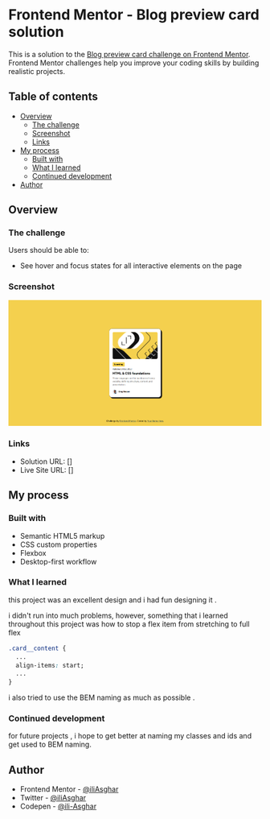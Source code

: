 # Frontend Mentor - Blog preview card solution

This is a solution to the [Blog preview card challenge on Frontend Mentor](https://www.frontendmentor.io/challenges/blog-preview-card-ckPaj01IcS). Frontend Mentor challenges help you improve your coding skills by building realistic projects. 

## Table of contents

- [Overview](#overview)
  - [The challenge](#the-challenge)
  - [Screenshot](#screenshot)
  - [Links](#links)
- [My process](#my-process)
  - [Built with](#built-with)
  - [What I learned](#what-i-learned)
  - [Continued development](#continued-development)
- [Author](#author)

## Overview

### The challenge

Users should be able to:

- See hover and focus states for all interactive elements on the page

### Screenshot

![Desktop-preview](./design/Screenshots/Desktop%20Preview.png)

### Links

- Solution URL: []
- Live Site URL: []

## My process

### Built with

- Semantic HTML5 markup
- CSS custom properties
- Flexbox
- Desktop-first workflow

### What I learned

this project was an excellent design and i had fun designing it .

i didn't run into much problems, however, something that i learned throughout this project was how to stop a flex item from stretching to full flex

```css
.card__content {
  ...
  align-items: start;
  ...
}
```

i also tried to use the BEM naming as much as possible .
### Continued development

for future projects , i hope to get better at naming my classes and ids and get used to BEM naming.

## Author

- Frontend Mentor - [@iliAsghar](https://www.frontendmentor.io/profile/iliAsghar)
- Twitter - [@iliAsghar](https://www.twitter.com/iliAsghar)
- Codepen - [@ili-Asghar](https://codepen.io/ili-Asghar)
